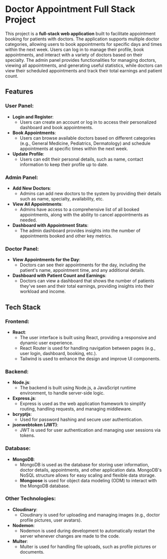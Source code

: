 # Doctor Appointment Full Stack Project

This project is a **full-stack web application** built to facilitate appointment booking for patients with doctors. The application supports multiple doctor categories, allowing users to book appointments for specific days and times within the next week. Users can log in to manage their profile, book appointments, and interact with a variety of doctors based on their specialty. The admin panel provides functionalities for managing doctors, viewing all appointments, and generating useful statistics, while doctors can view their scheduled appointments and track their total earnings and patient count.

## Features

### **User Panel**:
- **Login and Register**: 
  - Users can create an account or log in to access their personalized dashboard and book appointments.
- **Book Appointments**: 
  - Users can browse available doctors based on different categories (e.g., General Medicine, Pediatrics, Dermatology) and schedule appointments at specific times within the next week.
- **Update Profile**: 
  - Users can edit their personal details, such as name, contact information to keep their profile up to date.

### **Admin Panel**:
- **Add New Doctors**: 
  - Admins can add new doctors to the system by providing their details such as name, specialty, availability, etc.
- **View All Appointments**: 
  - Admins have access to a comprehensive list of all booked appointments, along with the ability to cancel appointments as needed.
- **Dashboard with Appointment Stats**: 
  - The admin dashboard provides insights into the number of appointments booked and other key metrics.

### **Doctor Panel**:
- **View Appointments for the Day**: 
  - Doctors can see their appointments for the day, including the patient's name, appointment time, and any additional details.
- **Dashboard with Patient Count and Earnings**: 
  - Doctors can view a dashboard that shows the number of patients they've seen and their total earnings, providing insights into their workload and income.

## Tech Stack

### **Frontend**:
- **React**: 
  - The user interface is built using React, providing a responsive and dynamic user experience.
  - React Router is used for handling navigation between pages (e.g., user login, dashboard, booking, etc.).
  - Tailwind is used to enhance the design and improve UI components.

### **Backend**:
- **Node.js**: 
  - The backend is built using Node.js, a JavaScript runtime environment, to handle server-side logic.
- **Express.js**: 
  - Express is used as the web application framework to simplify routing, handling requests, and managing middleware.
- **bcryptjs**: 
  - Used for password hashing and secure user authentication.
- **jsonwebtoken (JWT)**: 
  - JWT is used for user authentication and managing user sessions via tokens.

### **Database**:
- **MongoDB**: 
  - MongoDB is used as the database for storing user information, doctor details, appointments, and other application data. MongoDB's NoSQL structure allows for easy scaling and flexible data storage.
  - **Mongoose** is used for object data modeling (ODM) to interact with the MongoDB database.

### **Other Technologies**:
- **Cloudinary**: 
  - Cloudinary is used for uploading and managing images (e.g., doctor profile pictures, user avatars).
- **Nodemon**: 
  - Nodemon is used during development to automatically restart the server whenever changes are made to the code.
- **Multer**: 
  - Multer is used for handling file uploads, such as profile pictures or documents.


